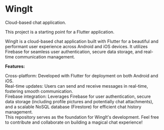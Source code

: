 # Winglt

Cloud-based chat application.

This project is a starting point for a Flutter application.

WingIt is a cloud-based chat application built with Flutter for a beautiful and performant user experience across Android and iOS devices. It utilizes Firebase for seamless user authentication, secure data storage, and real-time communication management.

**Features:**

Cross-platform: Developed with Flutter for deployment on both Android and iOS.\
Real-time updates: Users can send and receive messages in real-time, fostering smooth communication.\
Firebase integration: Leverages Firebase for user authentication, secure data storage (including profile pictures and potentially chat attachments), and a scalable NoSQL database (Firestore) for efficient chat history management.\
This repository serves as the foundation for WingIt's development. Feel free to contribute and collaborate on building a magical chat experience!


